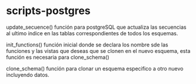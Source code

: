 # scripts-postgres
update_secuence()
función para postgreSQL que actualiza las secuencias al ultimo indice en las tablas correspondientes de todos los esquemas.

init_functions()
función inicial donde se declara los nombre sde las funciones y las vistas que deseas que  se clonen en el nuevo esquema, esta función es necesaria para clone_schema()

clone_schema()
función para clonar un esquema especifico a otro nuevo incluyendo datos.
